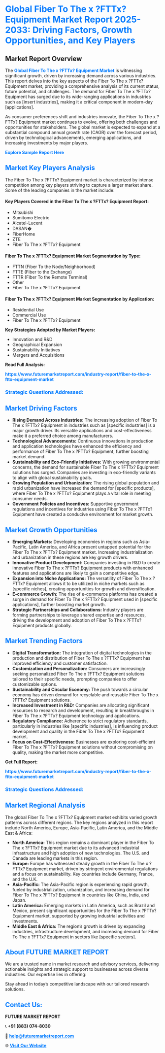 <h1 style="color: #007BFF;">Global Fiber To The x ?FTTx? Equipment Market Report 2025-2033: Driving Factors, Growth Opportunities, and Key Players</h1>

<section id="overview">
<h2>Market Report Overview</h2>
<p>The <a href="https://www.futuremarketreport.com/industry-report/fiber-to-the-x-fttx-equipment-market" style="color: #007BFF; text-decoration: none;"><strong>Global Fiber To The x ?FTTx? Equipment Market</strong></a> is witnessing significant growth, driven by increasing demand across various industries. This report delves into the key aspects of the Fiber To The x ?FTTx? Equipment market, providing a comprehensive analysis of its current status, future potential, and challenges. The demand for Fiber To The x ?FTTx? Equipment has surged due to its wide-ranging applications in industries such as [insert industries], making it a critical component in modern-day [applications].</p>
<p>As consumer preferences shift and industries innovate, the Fiber To The x ?FTTx? Equipment market continues to evolve, offering both challenges and opportunities for stakeholders. The global market is expected to expand at a substantial compound annual growth rate (CAGR) over the forecast period, driven by technological advancements, emerging applications, and increasing investments by major players.</p>
</section>

<section id="overview">
<p><a href="https://www.futuremarketreport.com/request-sample/reportId=99891" style="color: #007BFF; text-decoration: none;"><strong>Explore Sample Report Here</strong></a></p>
</section>

<section id="key-players">
<h2 style="color: #007BFF;">Market Key Players Analysis</h2>
<p>The Fiber To The x ?FTTx? Equipment market is characterized by intense competition among key players striving to capture a larger market share. Some of the leading companies in the market include:</p>
<h4>Key Players Covered in the Fiber To The x ?FTTx? Equipment Report:</h4>
<ul><li>Mitsubishi</li><li>Sumitomo Electric</li><li>Alcatel-Lucent</li><li>DASAN�</li><li>FiberHome</li><li>ZTE</li><li>Fiber To The x ?FTTx? Equipment</li></ul>
<h4>Fiber To The x ?FTTx? Equipment Market Segmentation by Type:</h4>
<ul><li>FTTN (Fiber To the Node/Neighborhood)</li><li>FTTE (Fiber to the Exchange)</li><li>FTTR (Fiber To the Remote Terminal)</li><li>Other</li><li>Fiber To The x ?FTTx? Equipment</li></ul>

<h4>Fiber To The x ?FTTx? Equipment Market Segmentation by Application:</h4>
<ul><li>Residential Use</li><li>Commercial Use</li><li>Fiber To The x ?FTTx? Equipment</li></ul>
<p><strong>Key Strategies Adopted by Market Players:</strong></p>
<ul>
<li>Innovation and R&D</li>
<li>Geographical Expansion</li>
<li>Sustainability Initiatives</li>
<li>Mergers and Acquisitions</li>
</ul>
</section>

<section>
<p><strong>Read Full Analysis: </strong></p><a href="https://www.futuremarketreport.com/industry-report/fiber-to-the-x-fttx-equipment-market" style="color: #007BFF; text-decoration: none;"><strong>https://www.futuremarketreport.com/industry-report/fiber-to-the-x-fttx-equipment-market</strong></a>
<h3 style="color: #007BFF;">Strategic Questions Addressed:</h3>
</section>

<section id="driving-factors">
<h2 style="color: #007BFF;">Market Driving Factors</h2>
<ul>
<li><strong>Rising Demand Across Industries:</strong> The increasing adoption of Fiber To The x ?FTTx? Equipment in industries such as [specific industries] is a major growth driver. Its versatile applications and cost-effectiveness make it a preferred choice among manufacturers.</li>
<li><strong>Technological Advancements:</strong> Continuous innovations in production and application technologies have enhanced the efficiency and performance of Fiber To The x ?FTTx? Equipment, further boosting market demand.</li>
<li><strong>Sustainability and Eco-Friendly Initiatives:</strong> With growing environmental concerns, the demand for sustainable Fiber To The x ?FTTx? Equipment solutions has surged. Companies are investing in eco-friendly variants to align with global sustainability goals.</li>
<li><strong>Growing Population and Urbanization:</strong> The rising global population and rapid urbanization have increased the demand for [specific products], where Fiber To The x ?FTTx? Equipment plays a vital role in meeting consumer needs.</li>
<li><strong>Government Policies and Incentives:</strong> Supportive government regulations and incentives for industries using Fiber To The x ?FTTx? Equipment have created a conducive environment for market growth.</li>
</ul>
</section>

<section id="growth-opportunities">
<h2 style="color: #007BFF;">Market Growth Opportunities</h2>
<ul>
<li><strong>Emerging Markets:</strong> Developing economies in regions such as Asia-Pacific, Latin America, and Africa present untapped potential for the Fiber To The x ?FTTx? Equipment market. Increasing industrialization and urbanization in these regions are key growth drivers.</li>
<li><strong>Innovative Product Development:</strong> Companies investing in R&D to create innovative Fiber To The x ?FTTx? Equipment products with enhanced features and applications are likely to gain a competitive edge.</li>
<li><strong>Expansion into Niche Applications:</strong> The versatility of Fiber To The x ?FTTx? Equipment allows it to be utilized in niche markets such as [specific niches], creating opportunities for growth and diversification.</li>
<li><strong>E-commerce Growth:</strong> The rise of e-commerce platforms has created a surge in demand for Fiber To The x ?FTTx? Equipment used in [specific applications], further boosting market growth.</li>
<li><strong>Strategic Partnerships and Collaborations:</strong> Industry players are forming partnerships to leverage shared expertise and resources, driving the development and adoption of Fiber To The x ?FTTx? Equipment products globally.</li>
</ul>
</section>

<section id="trending-factors">
<h2 style="color: #007BFF;">Market Trending Factors</h2>
<ul>
<li><strong>Digital Transformation:</strong> The integration of digital technologies in the production and distribution of Fiber To The x ?FTTx? Equipment has improved efficiency and customer satisfaction.</li>
<li><strong>Customization and Personalization:</strong> Consumers are increasingly seeking personalized Fiber To The x ?FTTx? Equipment solutions tailored to their specific needs, prompting companies to offer customizable options.</li>
<li><strong>Sustainability and Circular Economy:</strong> The push towards a circular economy has driven demand for recyclable and reusable Fiber To The x ?FTTx? Equipment solutions.</li>
<li><strong>Increased Investment in R&D:</strong> Companies are allocating significant resources to research and development, resulting in breakthroughs in Fiber To The x ?FTTx? Equipment technology and applications.</li>
<li><strong>Regulatory Compliance:</strong> Adherence to strict regulatory standards, particularly in industries like [specific industries], is influencing product development and quality in the Fiber To The x ?FTTx? Equipment market.</li>
<li><strong>Focus on Cost-Effectiveness:</strong> Businesses are exploring cost-efficient Fiber To The x ?FTTx? Equipment solutions without compromising on quality, making the market more competitive.</li>
</ul>
</section>

<section>
<p><strong>Get Full Report: </strong></p><a href="https://www.futuremarketreport.com/industry-report/fiber-to-the-x-fttx-equipment-market" style="color: #007BFF; text-decoration: none;"><strong>https://www.futuremarketreport.com/industry-report/fiber-to-the-x-fttx-equipment-market</strong></a>
<h3 style="color: #007BFF;">Strategic Questions Addressed:</h3>
</section>


<section id="regional-analysis">
<h2 style="color: #007BFF;">Market Regional Analysis</h2>
<p>The global Fiber To The x ?FTTx? Equipment market exhibits varied growth patterns across different regions. The key regions analyzed in this report include North America, Europe, Asia-Pacific, Latin America, and the Middle East & Africa:</p>
<ul>
<li><strong>North America:</strong> This region remains a dominant player in the Fiber To The x ?FTTx? Equipment market due to its advanced industrial infrastructure and high adoption of new technologies. The U.S. and Canada are leading markets in this region.</li>
<li><strong>Europe:</strong> Europe has witnessed steady growth in the Fiber To The x ?FTTx? Equipment market, driven by stringent environmental regulations and a focus on sustainability. Key countries include Germany, France, and the U.K.</li>
<li><strong>Asia-Pacific:</strong> The Asia-Pacific region is experiencing rapid growth, fueled by industrialization, urbanization, and increasing demand for Fiber To The x ?FTTx? Equipment in countries like China, India, and Japan.</li>
<li><strong>Latin America:</strong> Emerging markets in Latin America, such as Brazil and Mexico, present significant opportunities for the Fiber To The x ?FTTx? Equipment market, supported by growing industrial activities and investments.</li>
<li><strong>Middle East & Africa:</strong> The region’s growth is driven by expanding industries, infrastructure development, and increasing demand for Fiber To The x ?FTTx? Equipment in sectors like [specific sectors].</li>
</ul>
</section>

<footer>
<h2 style="color: #007BFF;">About FUTURE MARKET REPORT</h2>
<p>We are a trusted name in market research and advisory services, delivering actionable insights and strategic support to businesses across diverse industries. Our expertise lies in offering:</p>

<p>Stay ahead in today’s competitive landscape with our tailored research solutions.</p>

<h2 style="color: #007BFF;">Contact Us:</h2>
<p><strong>FUTURE MARKET REPORT</strong></p>
<p>📞 <strong>+91 (883) 074-8030</strong></p>
<p>📧 <strong><a href="mailto:help@futuremarketreport.com" style="color: #007BFF;">help@futuremarketreport.com</a></strong></p>
<p>🌐 <strong><a href="https://www.futuremarketreport.com/" style="color: #007BFF;">Visit Our Website</a></strong></p>
</footer>